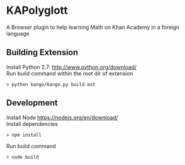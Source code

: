 # KAPolyglott
A Browser plugin to help learning Math on Khan Academy in a foreign language


## Building Extension
Install Python 2.7: http://www.python.org/download/   
Run build command within the root dir of extension   
```
> python kango/kango.py build ext
```

## Development
Install Node https://nodejs.org/en/download/  
Install dependencies   
```
> npm install
```  
Run build command  
```
> node build
```

